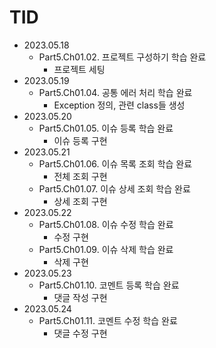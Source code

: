 # TID

- 2023.05.18
    - Part5.Ch01.02. 프로젝트 구성하기 학습 완료
        - 프로젝트 세팅
- 2023.05.19
    - Part5.Ch01.04. 공통 에러 처리 학습 완료
        - Exception 정의, 관련 class들 생성
- 2023.05.20
    - Part5.Ch01.05. 이슈 등록 학습 완료
        - 이슈 등록 구현
- 2023.05.21
    - Part5.Ch01.06. 이슈 목록 조회 학습 완료
        - 전체 조회 구현
    - Part5.Ch01.07. 이슈 상세 조회 학습 완료
        - 상세 조회 구현
- 2023.05.22
    - Part5.Ch01.08. 이슈 수정 학습 완료
        - 수정 구현
    - Part5.Ch01.09. 이슈 삭제 학습 완료
        - 삭제 구현
- 2023.05.23
    - Part5.Ch01.10. 코멘트 등록 학습 완료
        - 댓글 작성 구현
- 2023.05.24
    - Part5.Ch01.11. 코멘트 수정 학습 완료
        - 댓글 수정 구현
